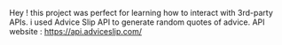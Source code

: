 Hey ! this  project was perfect for learning how to interact with 3rd-party APIs. i used Advice Slip API to generate random quotes of advice.
API website :
https://api.adviceslip.com/
